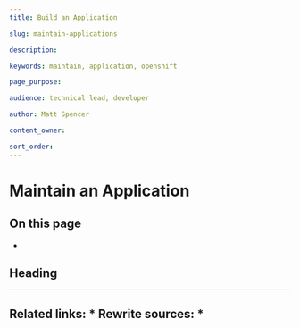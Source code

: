 ```yaml
---
title: Build an Application

slug: maintain-applications

description: 

keywords: maintain, application, openshift

page_purpose: 

audience: technical lead, developer

author: Matt Spencer

content_owner: 

sort_order: 
---
```


# Maintain an Application


## On this page
- 

## Heading<a name="section-name"></a>





---
Related links:
* 
Rewrite sources:
* 
---

